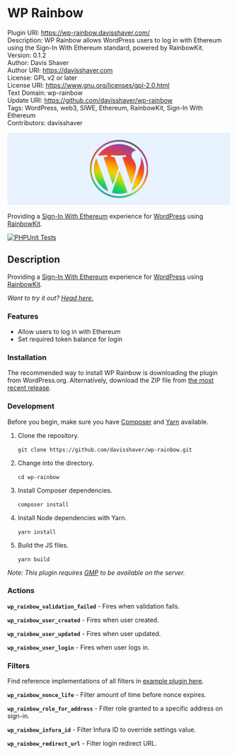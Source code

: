 # WP Rainbow

Plugin URI: https://wp-rainbow.davisshaver.com/  
Description: WP Rainbow allows WordPress users to log in with Ethereum using the Sign-In With Ethereum standard, powered by RainbowKit.  
Version: 0.1.2  
Author: Davis Shaver  
Author URI: https://davisshaver.com  
License: GPL v2 or later  
License URI: https://www.gnu.org/licenses/gpl-2.0.html  
Text Domain: wp-rainbow  
Update URI: https://github.com/davisshaver/wp-rainbow  
Tags: WordPress, web3, SIWE, Ethereum, RainbowKit, Sign-In With Ethereum  
Contributors: davisshaver

![](.wordpress-org/banner-1544x500.png)

Providing a [Sign-In With Ethereum](https://login.xyz/) experience for [WordPress](https://wordpress.org/) using [RainbowKit](https://www.npmjs.com/package/@rainbow-me/rainbowkit).

[![PHPUnit Tests](https://github.com/davisshaver/wp-rainbow/actions/workflows/phpunit-tests.yml/badge.svg)](https://github.com/davisshaver/wp-rainbow/actions/workflows/phpunit-tests.yml)

## Description

Providing a [Sign-In With Ethereum](https://login.xyz/) experience for [WordPress](https://wordpress.org/) using [RainbowKit](https://www.npmjs.com/package/@rainbow-me/rainbowkit).

_Want to try it out? [Head here.](https://wp-rainbow.davisshaver.com/wp-login.php)_

### Features

* Allow users to log in with Ethereum
* Set required token balance for login

### Installation

The recommended way to install WP Rainbow is downloading the plugin from WordPress.org. Alternatively, download the ZIP file from [the most recent release](https://github.com/davisshaver/wp-rainbow/releases).

### Development

Before you begin, make sure you have [Composer](https://getcomposer.org/) and [Yarn](https://yarnpkg.com/) available.

1. Clone the repository.

   `git clone https://github.com/davisshaver/wp-rainbow.git`

2. Change into the directory.

   `cd wp-rainbow`

3. Install Composer dependencies.

   `composer install`

4. Install Node dependencies with Yarn.

   `yarn install`

5. Build the JS files.

   `yarn build`

_Note: This plugin requires [GMP](https://www.php.net/manual/en/book.gmp.php) to be available on the server._

### Actions

**`wp_rainbow_validation_failed`** - Fires when validation fails.

**`wp_rainbow_user_created`** - Fires when user created.

**`wp_rainbow_user_updated`** - Fires when user updated.

**`wp_rainbow_user_login`** - Fires when user logs in.

### Filters

Find reference implementations of all filters in [example plugin here](https://github.com/davisshaver/wp-rainbow/blob/main/wp-rainbow-filter-examples.php).

**`wp_rainbow_nonce_life`** - Filter amount of time before nonce expires.

**`wp_rainbow_role_for_address`** - Filter role granted to a specific address on sign-in.

**`wp_rainbow_infura_id`** - Filter Infura ID to override settings value.

**`wp_rainbow_redirect_url`** - Filter login redirect URL.
